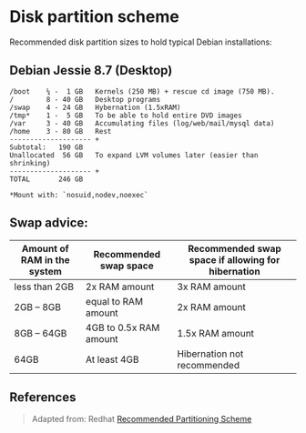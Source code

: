 # Disk partition scheme

Recommended disk partition sizes to hold typical Debian installations:


## Debian Jessie 8.7 (Desktop)

```
/boot    ¼ -  1 GB   Kernels (250 MB) + rescue cd image (750 MB).
/        8 - 40 GB   Desktop programs
/swap    4 - 24 GB   Hybernation (1.5xRAM)
/tmp*    1 -  5 GB   To be able to hold entire DVD images
/var     3 - 40 GB   Accumulating files (log/web/mail/mysql data)
/home    3 - 80 GB   Rest
-------------------- +
Subtotal:   190 GB
Unallocated  56 GB   To expand LVM volumes later (easier than shrinking)
-------------------- +
TOTAL       246 GB
```

```
*Mount with: `nosuid,nodev,noexec`
```

## Swap advice:
|Amount of RAM in the system|Recommended swap space|Recommended swap space if allowing for hibernation|
|---|---|---|
|less than 2GB|2x RAM amount|3x RAM amount|
|2GB – 8GB|equal to RAM amount|2x RAM amount|
|8GB – 64GB|4GB to 0.5x RAM amount|1.5x RAM amount|
|64GB|At least 4GB|Hibernation not recommended|

## References

> Adapted from: Redhat
> [Recommended Partitioning Scheme][1]


<!-- REFERENCES -->

[1]:https://access.redhat.com/documentation/en-us/red_hat_enterprise_linux/7/html/installation_guide/sect-disk-partitioning-setup-x86#sect-custom-partitioning-x86
